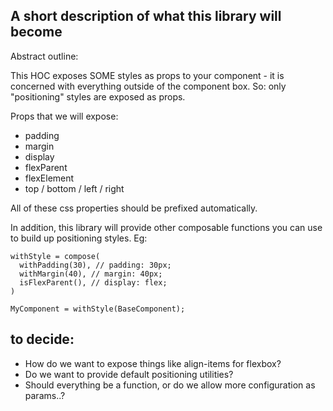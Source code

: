 ## A short description of what this library will become

Abstract outline:

This HOC exposes SOME styles as props to your component - it is concerned with everything outside of the component box.
So: only "positioning" styles are exposed as props.

Props that we will expose:

- padding
- margin
- display
- flexParent
- flexElement
- top / bottom / left / right

All of these css properties should be prefixed automatically.



In addition, this library will provide other composable functions you can use to build up positioning styles. Eg:

```
withStyle = compose(
  withPadding(30), // padding: 30px;
  withMargin(40), // margin: 40px;
  isFlexParent(), // display: flex;
)

MyComponent = withStyle(BaseComponent);

```


## to decide:
- How do we want to expose things like align-items for flexbox?
- Do we want to provide default positioning utilities?
- Should everything be a function, or do we allow more configuration as params..?

